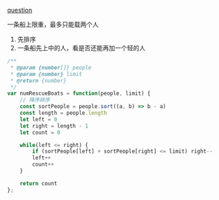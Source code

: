 [question](https://leetcode.com/problems/boats-to-save-people)

一条船上限重，最多只能载两个人

1. 先排序
2. 一条船先上中的人，看是否还能再加一个轻的人

```js
/**
 * @param {number[]} people
 * @param {number} limit
 * @return {number}
 */
var numRescueBoats = function(people, limit) {
    // 降序排序
    const sortPeople = people.sort((a, b) => b - a)
    const length = people.length
    let left = 0
    let right = length - 1
    let count = 0

    while(left <= right) {
        if (sortPeople[left] + sortPeople[right] <= limit) right--
        left++
        count++
    }

    return count
};
```
